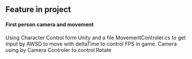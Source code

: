 ## Feature in project

#### First person camera and movement
Using Character Control form Unity and a file MovementControler.cs to get Input by AWSD to move with deltaTime to control FPS in game. Camera using by Camera Controler to control Rotate
